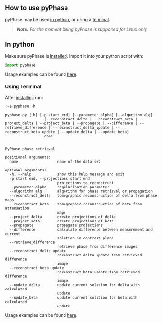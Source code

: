 ## How to use pyPhase

pyPhase may be used [in python](#in-python), or using a [terminal](#using-terminal).

>***Note:***
>*For the moment being pyPhase is supported for Linux only.*

## In python

Make sure pyPhase is [Installed](install.md). Import it into your python script with:
~~~python
import pyphase
~~~


Usage examples can be found [here](examples.md).


### Using Terminal

After [installing](install.md) run:

```console 
:~$ pyphase -h
``` 
```shell
pyphase.py [-h] [-p start end] [--parameter alpha] [--algorithm alg]
                  [--reconstruct_delta | --reconstruct_beta | --project_delta | --project_beta | --propagate | --difference | --retrieve_difference | --reconstruct_delta_update | --reconstruct_beta_update | --update_delta | --update_beta]
                  name


PyPhase phase retrieval

positional arguments:
  name                  name of the data set

optional arguments:
  -h, --help            show this help message and exit
  -p start end, --projections start end
                        projections to reconstruct
  --parameter alpha     regularisation parameter
  --algorithm alg       algorithm for phase retrieval or propagation
  --reconstruct_delta   tomographic reconstruction of delta from phase maps
  --reconstruct_beta    tomographic reconstruction of beta from attenuation
                        maps
  --project_delta       create projections of delta
  --project_beta        create projections of beta
  --propagate           propagate projections
  --difference          calculate difference between measurement and current
                        solution in contrast plane
  --retrieve_difference
                        retrieve phase from difference images
  --reconstruct_delta_update
                        reconstruct delta update from retrieved difference
                        image
  --reconstruct_beta_update
                        reconstruct beta update from retrieved difference
                        image
  --update_delta        update current solution for delta with calculated
                        update
  --update_beta         update current solution for beta with calculated
                        update
```

Usage examples can be found [here](examples.md).



